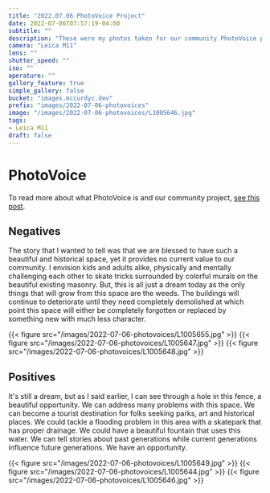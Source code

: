 ```yaml
---
title: "2022.07.06 PhotoVoice Project"
date: 2022-07-06T07:57:19-04:00
subtitle: ""
description: "These were my photos taken for our community PhotoVoice project."
camera: "Leica M11"
lens: ""
shutter_speed: ""
iso: ""
aperature: ""
gallery_feature: true
simple_gallery: false
bucket: "images.mccurdyc.dev"
prefix: "images/2022-07-06-photovoices"
image: "/images/2022-07-06-photovoices/L1005646.jpg"
tags:
- Leica M11
draft: false
---
```


# PhotoVoice

To read more about what PhotoVoice is and our community project, [see this post](/posts/2022-07-06-photovoices).

## Negatives

The story that I wanted to tell was that we are blessed to have such a beautiful
and historical space, yet it provides no current value to our community. I envision
kids and adults alike, physically and mentally challenging each other to skate tricks
surrounded by colorful murals on the beautiful existing masonry. But, this is all
just a dream today as the only things that will grow from this space are the weeds.
The buildings will continue to deteriorate until they need completely demolished
at which point this space will either be completely forgotten or replaced by
something new with much less character.

{{< figure src="/images/2022-07-06-photovoices/L1005655.jpg" >}}
{{< figure src="/images/2022-07-06-photovoices/L1005647.jpg" >}}
{{< figure src="/images/2022-07-06-photovoices/L1005648.jpg" >}}

## Positives

It's still a dream, but as I said earlier, I can see through a hole in this fence,
a beautiful opportunity. We can address many problems with this space. We can
become a tourist destination for folks seeking parks, art and historical places.
We could tackle a flooding problem in this area with a skatepark that has proper
drainage. We could have a beautiful fountain that uses this water. We can tell
stories about past generations while current generations influence future generations.
We have an opportunity.

{{< figure src="/images/2022-07-06-photovoices/L1005649.jpg" >}}
{{< figure src="/images/2022-07-06-photovoices/L1005644.jpg" >}}
{{< figure src="/images/2022-07-06-photovoices/L1005646.jpg" >}}
